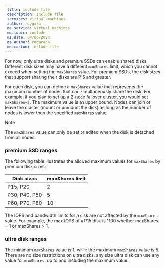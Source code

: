 ```yaml
---
 title: include file
 description: include file
 services: virtual-machines
 author: roygara
 ms.service: virtual-machines
 ms.topic: include
 ms.date: 04/06/2020
 ms.author: rogarana
 ms.custom: include file
---
```


For now, only ultra disks and premium SSDs can enable shared disks. Different disk sizes may have a different `maxShares` limit, which you cannot exceed when setting the `maxShares` value. For premium SSDs, the disk sizes that support sharing their disks are P15 and greater.

For each disk, you can define a `maxShares` value that represents the maximum number of nodes that can simultaneously share the disk. For example, if you plan to set up a 2-node failover cluster, you would set `maxShares=2`. The maximum value is an upper bound. Nodes can join or leave the cluster (mount or unmount the disk) as long as the number of nodes is lower than the specified `maxShares` value.

> [!NOTE]
> The `maxShares` value can only be set or edited when the disk is detached from all nodes.

### premium SSD ranges

The following table illustrates the allowed maximum values for `maxShares` by premium disk sizes:

|Disk sizes  |maxShares limit  |
|---------|---------|
|P15, P20     |2         |
|P30, P40, P50     |5         |
|P60, P70, P80     |10         |

The IOPS and bandwidth limits for a disk are not affected by the `maxShares` value. For example, the max IOPS of a P15 disk is 1100 whether maxShares = 1 or maxShares > 1.

### ultra disk ranges

The minimum `maxShares` value is 1, while the maximum `maxShares` value is 5. There are no size restrictions on ultra disks, any size ultra disk can use any value for `maxShares`, up to and including the maximum value.